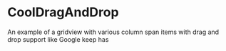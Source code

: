 CoolDragAndDrop
===============

An example of a gridview with various column span items with drag and drop support like Google keep has
